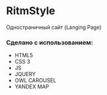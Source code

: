 # RitmStyle 
Одностраничный сайт (Langing Page)

### Сделано с использованием:
- HTML5
- CSS 3
- JS
- JQUERY 
- OWL CAROUSEL
- YANDEX MAP
